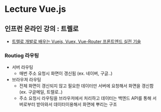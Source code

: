 # Lecture Vue.js

## 인프런 온라인 강의 : 트렐로
- [트렐로 개발로 배우는 Vuejs, Vuex, Vue-Router 프론트엔드 실전 기술](https://www.inflearn.com/course/vuejs/dashboard)

### Routiog 라우팅
- 서버 라우팅 
  - 매번 주소 요청시 화면이 갱신됨 (ex. 네이버, 구글..)
- 브라우져 라우팅 
  - 전체 화면이 갱신되지 않고 필요한 데이터만 서버에 요청해서 화면을 갱신함 (ex. 구글메일, 트렐로..)
  - 주소 요청시 라우팅을 브라우저에서 처리하고 데이터는 백엔드 API를 통해 서버로부터 받아와서 데이터이용해서 화면에 뿌리는 구조
